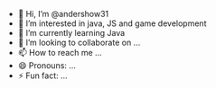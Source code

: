 - 👋 Hi, I’m @andershow31
- 👀 I’m interested in java, JS and game development
- 🌱 I’m currently learning Java
- 💞️ I’m looking to collaborate on ...
- 📫 How to reach me ...
- 😄 Pronouns: ...
- ⚡ Fun fact: ...
